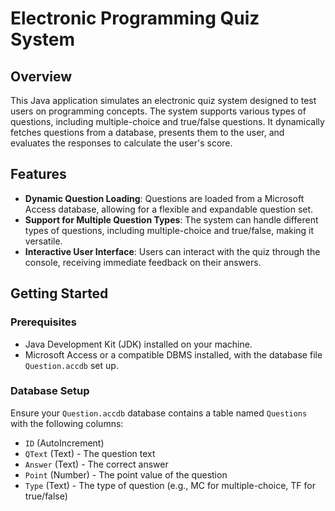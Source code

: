 # Electronic Programming Quiz System

## Overview

This Java application simulates an electronic quiz system designed to test users on programming concepts. The system supports various types of questions, including multiple-choice and true/false questions. It dynamically fetches questions from a database, presents them to the user, and evaluates the responses to calculate the user's score.

## Features

- **Dynamic Question Loading**: Questions are loaded from a Microsoft Access database, allowing for a flexible and expandable question set.
- **Support for Multiple Question Types**: The system can handle different types of questions, including multiple-choice and true/false, making it versatile.
- **Interactive User Interface**: Users can interact with the quiz through the console, receiving immediate feedback on their answers.

## Getting Started

### Prerequisites

- Java Development Kit (JDK) installed on your machine.
- Microsoft Access or a compatible DBMS installed, with the database file `Question.accdb` set up.

### Database Setup

Ensure your `Question.accdb` database contains a table named `Questions` with the following columns:
- `ID` (AutoIncrement)
- `QText` (Text) - The question text
- `Answer` (Text) - The correct answer
- `Point` (Number) - The point value of the question
- `Type` (Text) - The type of question (e.g., MC for multiple-choice, TF for true/false)

